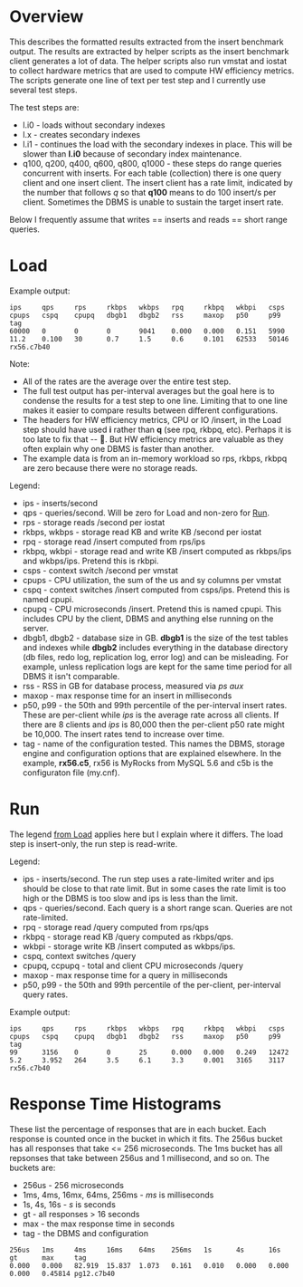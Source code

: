 # Overview

This describes the formatted results extracted from the insert benchmark output.
The results are extracted by helper scripts as the insert benchmark client generates a lot of data.
The helper scripts also run vmstat and iostat to collect hardware metrics that are used to compute HW efficiency metrics. 
The scripts generate one line of text per test step and I currently use several test steps.

The test steps are:
* l.i0 - loads without secondary indexes
* l.x - creates secondary indexes
* l.i1 - continues the load with the secondary indexes in place. This will be slower than **l.i0** because of secondary index maintenance.
* q100, q200, q400, q600, q800, q1000 - these steps do range queries concurrent with inserts. For each table (collection) there is one query client and one insert client. The insert client has a rate limit, indicated by the number that follows *q* so that **q100** means to do 100 insert/s per client. Sometimes the DBMS is unable to sustain the target insert rate.

Below I frequently assume that writes == inserts and reads == short range queries.

# Load

Example output:
```
ips     qps     rps     rkbps   wkbps   rpq     rkbpq   wkbpi   csps    cpups   cspq    cpupq   dbgb1   dbgb2   rss     maxop   p50     p99     tag
60000   0       0       0       9041    0.000   0.000   0.151   5990    11.2    0.100   30      0.7     1.5     0.6     0.101   62533   50146   rx56.c7b40
```

Note:
* All of the rates are the average over the entire test step.
* The full test output has per-interval averages but the goal here is to condense the results for a test step to one line.
  Limiting that to one line makes it easier to compare results between different configurations.
* The headers for HW efficiency metrics, CPU or IO /insert, in the Load step should have used **i** rather than **q** 
  (see rpq, rkbpq, etc). Perhaps it is too late to fix that -- :clown_face:. But HW efficiency metrics are valuable as
  they often explain why one DBMS is faster than another.
* The example data is from an in-memory workload so rps, rkbps, rkbpq are zero because there were no storage reads.

Legend:
* ips - inserts/second
* qps - queries/second. Will be zero for Load and non-zero for [Run](master#Run).
* rps - storage reads /second per iostat
* rkbps, wkbps - storage read KB and write KB /second per iostat
* rpq - storage read /insert computed from rps/ips
* rkbpq, wkbpi - storage read and write KB /insert computed as rkbps/ips and wkbps/ips. Pretend this is rkbpi.
* csps - context switch /second per vmstat
* cpups - CPU utilization, the sum of the us and sy columns per vmstat
* cspq - context switches /insert computed from csps/ips. Pretend this is named cpupi.
* cpupq - CPU microseconds /insert. Pretend this is named cpupi. This includes CPU by the client, DBMS and anything else running on the server.
* dbgb1, dbgb2 - database size in GB. **dbgb1** is the size of the test tables and indexes while **dbgb2** includes everything in the database directory (db files, redo log, replication log, error log) and can be misleading. For example, unless replication logs are kept for the same time period for all DBMS it isn't comparable.
* rss - RSS in GB for database process, measured via *ps aux*
* maxop - max response time for an insert in milliseconds
* p50, p99 - the 50th and 99th percentile of the per-interval insert rates. These are per-client while *ips* is the average rate across all clients. If there are 8 clients and *ips* is 80,000 then the per-client p50 rate might be 10,000. The insert rates tend to increase over time.
* tag - name of the configuration tested. This names the DBMS, storage engine and configuration options that are 
  explained elsewhere. In the example, **rx56.c5**, rx56 is MyRocks from MySQL 5.6 and c5b is the configuraton file (my.cnf).

# Run

The legend [from Load](master#load) applies here but I explain where it differs. The load step is insert-only, the run step
is read-write.

Legend:
* ips - inserts/second. The run step uses a rate-limited writer and ips should be close to that rate limit. But in some
        cases the rate limit is too high or the DBMS is too slow and ips is less than the limit.
* qps - queries/second. Each query is a short range scan. Queries are not rate-limited.
* rpq - storage read /query computed from rps/qps
* rkbpq - storage read KB /query computed as rkbps/qps.
* wkbpi - storage write KB /insert computed as wkbps/ips.
* cspq, context switches /query
* cpupq, ccpupq - total and client CPU microseconds /query
* maxop - max response time for a query in milliseconds
* p50, p99 - the 50th and 99th percentile of the per-client, per-interval query rates.

Example output:
```
ips     qps     rps     rkbps   wkbps   rpq     rkbpq   wkbpi   csps    cpups   cspq    cpupq   dbgb1   dbgb2   rss     maxop   p50     p99     tag
99      3156    0       0       25      0.000   0.000   0.249   12472   5.2     3.952   264     3.5     6.1     3.3     0.001   3165    3117    rx56.c7b40
```

# Response Time Histograms

These list the percentage of responses that are in each bucket. Each response is counted once in the bucket in which it fits. The 256us bucket has all responses that take <= 256 microseconds. The 1ms bucket has all repsonses that take between 256us and 1 millisecond, and so on. The buckets are:
* 256us - 256 microseconds
* 1ms, 4ms, 16mx, 64ms, 256ms - *ms* is milliseconds
* 1s, 4s, 16s - *s* is seconds
* gt - all responses > 16 seconds
* max - the max response time in seconds
* tag - the DBMS and configuration 

```
256us   1ms     4ms     16ms    64ms    256ms   1s      4s      16s     gt      max     tag
0.000   0.000   82.919  15.837  1.073   0.161   0.010   0.000   0.000   0.000   0.45814 pg12.c7b40
```
